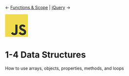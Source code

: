 
← [Functions & Scope](1-3-functions-scope.md) | [jQuery](1-3-functions-scope.md) →

[![js logo](../assets/img/logos/logo-javascript-75w.png)](../README.md)

# 1-4 Data Structures

How to use arrays, objects, properties, methods, and loops
